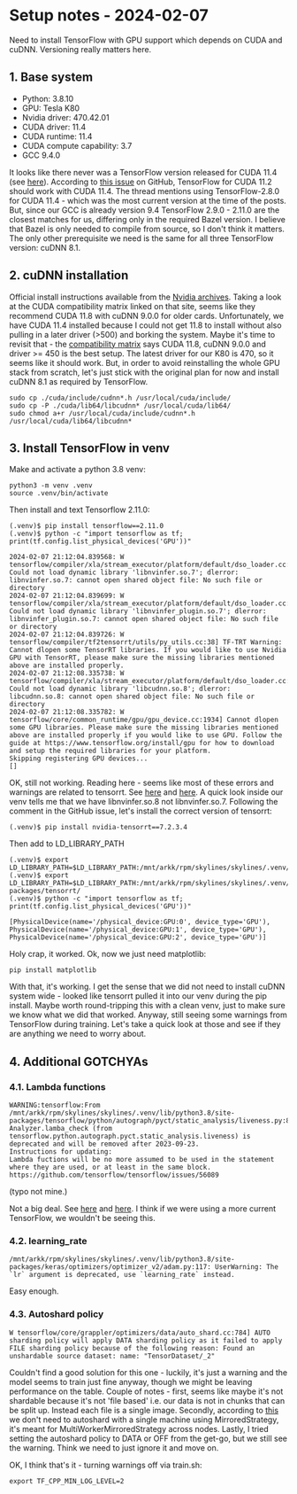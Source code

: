 # Setup notes - 2024-02-07

Need to install TensorFlow with GPU support which depends on CUDA and cuDNN. Versioning really matters here.

## 1. Base system

- Python: 3.8.10
- GPU: Tesla K80
- Nvidia driver: 470.42.01
- CUDA driver: 11.4
- CUDA runtime: 11.4
- CUDA compute capability: 3.7
- GCC 9.4.0

It looks like there never was a TensorFlow version released for CUDA 11.4 (see [here](https://www.tensorflow.org/install/source#gpu)). According to [this issue](https://github.com/tensorflow/tensorflow/issues/55492) on GitHub, TensorFlow for CUDA 11.2 should work with CUDA 11.4. The thread mentions using TensorFlow-2.8.0 for CUDA 11.4 - which was the most current version at the time of the posts. But, since our GCC is already version 9.4 TensorFlow 2.9.0 - 2.11.0 are the closest matches for us, differing only in the required Bazel version. I believe that Bazel is only needed to compile from source, so I don't think it matters. The only other prerequisite we need is the same for all three TensorFlow version: cuDNN 8.1.

## 2. cuDNN installation

Official install instructions available from the [Nvidia archives](https://docs.nvidia.com/deeplearning/cudnn/archives/cudnn-810/install-guide/index.html). Taking a look at the CUDA compatibility matrix linked on that site, seems like they recommend CUDA 11.8 with cuDNN 9.0.0 for older cards. Unfortunately, we have CUDA 11.4 installed because I could not get 11.8 to install without also pulling in a later driver (>500) and borking the system. Maybe it's time to revisit that - the [compatibility matrix](https://docs.nvidia.com/deeplearning/cudnn/reference/support-matrix.html) says CUDA 11.8, cuDNN 9.0.0 and driver >= 450 is the best setup. The latest driver for our K80 is 470, so it seems like it should work. But, in order to avoid reinstalling the whole GPU stack from scratch, let's just stick with the original plan for now and install cuDNN 8.1 as required by TensorFlow.

```text
sudo cp ./cuda/include/cudnn*.h /usr/local/cuda/include/
sudo cp -P ./cuda/lib64/libcudnn* /usr/local/cuda/lib64/
sudo chmod a+r /usr/local/cuda/include/cudnn*.h /usr/local/cuda/lib64/libcudnn*
```

## 3. Install TensorFlow in venv

Make and activate a python 3.8 venv:

```text
python3 -m venv .venv
source .venv/bin/activate
```

Then install and text Tensorflow 2.11.0:

```text
(.venv)$ pip install tensorflow==2.11.0
(.venv)$ python -c "import tensorflow as tf; print(tf.config.list_physical_devices('GPU'))"

2024-02-07 21:12:04.839568: W tensorflow/compiler/xla/stream_executor/platform/default/dso_loader.cc:64] Could not load dynamic library 'libnvinfer.so.7'; dlerror: libnvinfer.so.7: cannot open shared object file: No such file or directory
2024-02-07 21:12:04.839699: W tensorflow/compiler/xla/stream_executor/platform/default/dso_loader.cc:64] Could not load dynamic library 'libnvinfer_plugin.so.7'; dlerror: libnvinfer_plugin.so.7: cannot open shared object file: No such file or directory
2024-02-07 21:12:04.839726: W tensorflow/compiler/tf2tensorrt/utils/py_utils.cc:38] TF-TRT Warning: Cannot dlopen some TensorRT libraries. If you would like to use Nvidia GPU with TensorRT, please make sure the missing libraries mentioned above are installed properly.
2024-02-07 21:12:08.335738: W tensorflow/compiler/xla/stream_executor/platform/default/dso_loader.cc:64] Could not load dynamic library 'libcudnn.so.8'; dlerror: libcudnn.so.8: cannot open shared object file: No such file or directory
2024-02-07 21:12:08.335782: W tensorflow/core/common_runtime/gpu/gpu_device.cc:1934] Cannot dlopen some GPU libraries. Please make sure the missing libraries mentioned above are installed properly if you would like to use GPU. Follow the guide at https://www.tensorflow.org/install/gpu for how to download and setup the required libraries for your platform.
Skipping registering GPU devices...
[]
```

OK, still not working. Reading here - seems like most of these errors and warnings are related to tensorrt. See [here](https://stackoverflow.com/questions/74956134/could-not-load-dynamic-library-libnvinfer-so-7) and [here](https://github.com/tensorflow/tensorflow/issues/57679#issuecomment-1249197802). A quick look inside our venv tells me that we have libnvinfer.so.8 not libnvinfer.so.7. Following the comment in the GitHub issue, let's install the correct version of tensorrt:

```text
(.venv)$ pip install nvidia-tensorrt==7.2.3.4
```

Then add to LD_LIBRARY_PATH

```text
(.venv)$ export LD_LIBRARY_PATH=$LD_LIBRARY_PATH:/mnt/arkk/rpm/skylines/skylines/.venv/lib/
(.venv)$ export LD_LIBRARY_PATH=$LD_LIBRARY_PATH:/mnt/arkk/rpm/skylines/skylines/.venv/lib/python3.8/site-packages/tensorrt/
(.venv)$ python -c "import tensorflow as tf; print(tf.config.list_physical_devices('GPU'))"

[PhysicalDevice(name='/physical_device:GPU:0', device_type='GPU'), PhysicalDevice(name='/physical_device:GPU:1', device_type='GPU'), PhysicalDevice(name='/physical_device:GPU:2', device_type='GPU')]
```

Holy crap, it worked. Ok, now we just need matplotlib:

```text
pip install matplotlib
```

With that, it's working. I get the sense that we did not need to install cuDNN system wide - looked like tensorrt pulled it into our venv during the pip install. Maybe worth round-tripping this with a clean venv, just to make sure we know what we did that worked. Anyway, still seeing some warnings from TensorFlow during training. Let's take a quick look at those and see if they are anything we need to worry about.

## 4. Additional GOTCHYAs

### 4.1. Lambda functions

```text
WARNING:tensorflow:From /mnt/arkk/rpm/skylines/skylines/.venv/lib/python3.8/site-packages/tensorflow/python/autograph/pyct/static_analysis/liveness.py:83: Analyzer.lamba_check (from tensorflow.python.autograph.pyct.static_analysis.liveness) is deprecated and will be removed after 2023-09-23.
Instructions for updating:
Lambda fuctions will be no more assumed to be used in the statement where they are used, or at least in the same block. https://github.com/tensorflow/tensorflow/issues/56089
```

(typo not mine.)

Not a big deal. See [here](https://github.com/tensorflow/tensorflow/issues/56089) and [here](https://github.com/tensorflow/tensorflow/commit/6197fa37555b710a35e84c1b8e1aab2bcce9d46b). I think if we were using a more current TensorFlow, we wouldn't be seeing this.

### 4.2. learning_rate

```text
/mnt/arkk/rpm/skylines/skylines/.venv/lib/python3.8/site-packages/keras/optimizers/optimizer_v2/adam.py:117: UserWarning: The `lr` argument is deprecated, use `learning_rate` instead.
```

Easy enough.

### 4.3. Autoshard policy

```text
W tensorflow/core/grappler/optimizers/data/auto_shard.cc:784] AUTO sharding policy will apply DATA sharding policy as it failed to apply FILE sharding policy because of the following reason: Found an unshardable source dataset: name: "TensorDataset/_2"
```

Couldn't find a good solution for this one - luckily, it's just a warning and the model seems to train just fine anyway, though we might be leaving performance on the table. Couple of notes - first, seems like maybe it's not shardable because it's not 'file based' i.e. our data is not in chunks that can be split up. Instead each file is a single image. Secondly, according to [this](https://github.com/tensorflow/tensorflow/issues/45157) we don't need to autoshard with a single machine using MirroredStrategy, it's meant for MultiWorkerMirroredStrategy across nodes. Lastly, I tried setting the autoshard policy to DATA or OFF from the get-go, but we still see the warning. Think we need to just ignore it and move on.

OK, I think that's it - turning warnings off via train.sh:

```text
export TF_CPP_MIN_LOG_LEVEL=2
```